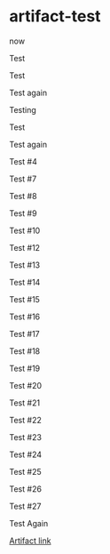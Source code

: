 # artifact-test

now

Test

Test

Test again

Testing

Test

Test again

Test #4

Test #7

Test #8

Test #9

Test #10

Test #12

Test #13

Test #14

Test #15

Test #16

Test #17

Test #18

Test #19

Test #20

Test #21

Test #22

Test #23

Test #24

Test #25

Test #26

Test #27

Test Again

[Artifact link](https://github.com/konradpabjan/artifact-test/suites/2116698751/artifacts/43120004)
